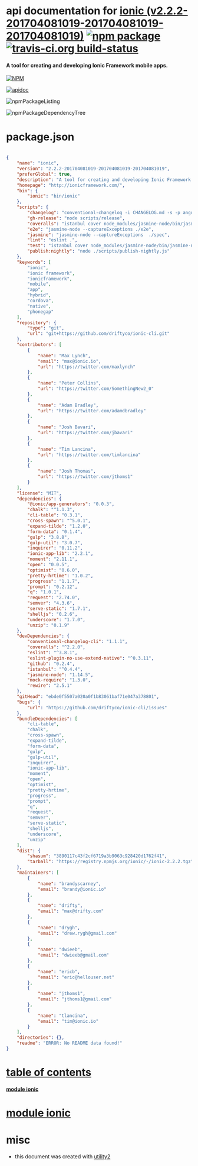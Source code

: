 # api documentation for  [ionic (v2.2.2-201704081019-201704081019-201704081019)](http://ionicframework.com/)  [![npm package](https://img.shields.io/npm/v/npmdoc-ionic.svg?style=flat-square)](https://www.npmjs.org/package/npmdoc-ionic) [![travis-ci.org build-status](https://api.travis-ci.org/npmdoc/node-npmdoc-ionic.svg)](https://travis-ci.org/npmdoc/node-npmdoc-ionic)
#### A tool for creating and developing Ionic Framework mobile apps.

[![NPM](https://nodei.co/npm/ionic.png?downloads=true)](https://www.npmjs.com/package/ionic)

[![apidoc](https://npmdoc.github.io/node-npmdoc-ionic/build/screenCapture.buildApidoc.browser.%252Fhome%252Ftravis%252Fbuild%252Fnpmdoc%252Fnode-npmdoc-ionic%252Ftmp%252Fbuild%252Fapidoc.html.png)](https://npmdoc.github.io/node-npmdoc-ionic/build/apidoc.html)

![npmPackageListing](https://npmdoc.github.io/node-npmdoc-ionic/build/screenCapture.npmPackageListing.svg)

![npmPackageDependencyTree](https://npmdoc.github.io/node-npmdoc-ionic/build/screenCapture.npmPackageDependencyTree.svg)



# package.json

```json

{
    "name": "ionic",
    "version": "2.2.2-201704081019-201704081019-201704081019",
    "preferGlobal": true,
    "description": "A tool for creating and developing Ionic Framework mobile apps.",
    "homepage": "http://ionicframework.com/",
    "bin": {
        "ionic": "bin/ionic"
    },
    "scripts": {
        "changelog": "conventional-changelog -i CHANGELOG.md -s -p angular",
        "gh-release": "node scripts/release",
        "coveralls": "istanbul cover node_modules/jasmine-node/bin/jasmine-node --captureExceptions spec/ && cat coverage/lcov.info | node_modules/coveralls/bin/coveralls.js && rm -rf coverage",
        "e2e": "jasmine-node --captureExceptions ./e2e",
        "jasmine": "jasmine-node --captureExceptions  ./spec",
        "lint": "eslint .",
        "test": "istanbul cover node_modules/jasmine-node/bin/jasmine-node --captureExceptions spec/",
        "publish:nightly": "node ./scripts/publish-nightly.js"
    },
    "keywords": [
        "ionic",
        "ionic framework",
        "ionicframework",
        "mobile",
        "app",
        "hybrid",
        "cordova",
        "native",
        "phonegap"
    ],
    "repository": {
        "type": "git",
        "url": "git+https://github.com/driftyco/ionic-cli.git"
    },
    "contributors": [
        {
            "name": "Max Lynch",
            "email": "max@ionic.io",
            "url": "https://twitter.com/maxlynch"
        },
        {
            "name": "Peter Collins",
            "url": "https://twitter.com/SomethingNew2_0"
        },
        {
            "name": "Adam Bradley",
            "url": "https://twitter.com/adamdbradley"
        },
        {
            "name": "Josh Bavari",
            "url": "https://twitter.com/jbavari"
        },
        {
            "name": "Tim Lancina",
            "url": "https://twitter.com/timlancina"
        },
        {
            "name": "Josh Thomas",
            "url": "https://twitter.com/jthoms1"
        }
    ],
    "license": "MIT",
    "dependencies": {
        "@ionic/app-generators": "0.0.3",
        "chalk": "^1.1.3",
        "cli-table": "0.3.1",
        "cross-spawn": "^5.0.1",
        "expand-tilde": "1.2.0",
        "form-data": "0.1.4",
        "gulp": "3.8.8",
        "gulp-util": "3.0.7",
        "inquirer": "0.11.2",
        "ionic-app-lib": "2.2.1",
        "moment": "2.11.1",
        "open": "0.0.5",
        "optimist": "0.6.0",
        "pretty-hrtime": "1.0.2",
        "progress": "1.1.7",
        "prompt": "0.2.12",
        "q": "1.0.1",
        "request": "2.74.0",
        "semver": "4.3.6",
        "serve-static": "1.7.1",
        "shelljs": "0.2.6",
        "underscore": "1.7.0",
        "unzip": "0.1.9"
    },
    "devDependencies": {
        "conventional-changelog-cli": "1.1.1",
        "coveralls": "^2.2.0",
        "eslint": "^3.8.1",
        "eslint-plugin-no-use-extend-native": "^0.3.11",
        "github": "0.2.4",
        "istanbul": "^0.4.4",
        "jasmine-node": "1.14.5",
        "mock-require": "1.3.0",
        "rewire": "2.5.1"
    },
    "gitHead": "ebde0f5507a020a0f1b83061baf71e047a378801",
    "bugs": {
        "url": "https://github.com/driftyco/ionic-cli/issues"
    },
    "bundleDependencies": [
        "cli-table",
        "chalk",
        "cross-spawn",
        "expand-tilde",
        "form-data",
        "gulp",
        "gulp-util",
        "inquirer",
        "ionic-app-lib",
        "moment",
        "open",
        "optimist",
        "pretty-hrtime",
        "progress",
        "prompt",
        "q",
        "request",
        "semver",
        "serve-static",
        "shelljs",
        "underscore",
        "unzip"
    ],
    "dist": {
        "shasum": "3890117c43f2cf6719a3b9063c928420d1762f41",
        "tarball": "https://registry.npmjs.org/ionic/-/ionic-2.2.2.tgz"
    },
    "maintainers": [
        {
            "name": "brandyscarney",
            "email": "brandy@ionic.io"
        },
        {
            "name": "drifty",
            "email": "max@drifty.com"
        },
        {
            "name": "drygh",
            "email": "drew.rygh@gmail.com"
        },
        {
            "name": "dwieeb",
            "email": "dwieeb@gmail.com"
        },
        {
            "name": "ericb",
            "email": "eric@hellouser.net"
        },
        {
            "name": "jthoms1",
            "email": "jthoms1@gmail.com"
        },
        {
            "name": "tlancina",
            "email": "tim@ionic.io"
        }
    ],
    "directories": {},
    "readme": "ERROR: No README data found!"
}
```



# <a name="apidoc.tableOfContents"></a>[table of contents](#apidoc.tableOfContents)

#### [module ionic](#apidoc.module.ionic)



# <a name="apidoc.module.ionic"></a>[module ionic](#apidoc.module.ionic)



# misc
- this document was created with [utility2](https://github.com/kaizhu256/node-utility2)
